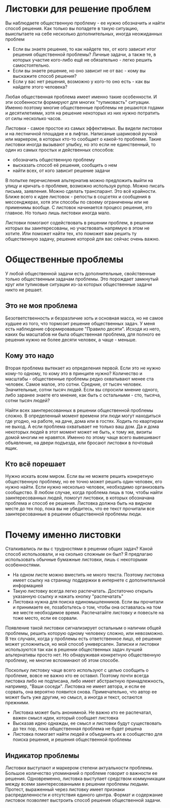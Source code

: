 # Листовки для решение проблем

Вы наблюдаете общественную проблему - ее нужно обозначить и найти способ решения. Как только вы попадете в такую ситуацию, выиспытаете на себе несколько дополнительных, иногда неожиданных проблем

* Если вы знаете решение, то как найдете тех, от кого зависит итог решения общественной проблемы? Личные задачи, а также те, в которых участие кого-либо ещё не обязательно - легко решить самостоятельно. 
* Если вы знаете решение, но оно зависит не от вас - кому вы выскажите способ решения? 
* Если у вас нет решения, возможно у кого-то оно есть - как вы найдете этого человека? 

Любая общественная проблема имеет именно такие особенности. И эти особенности формируют для многих "тупиковасть" ситуации. Именно поэтому многие общественные проблемы не решаются годами и десятилетиями, хотя на решение некоторых из них нужно потратить от силы несколько часов.

Листовки - самое простое из самых эффективных. Вы видели листовки и на лестничной площадке и в лифтах. Написаные шариковой ручкой или маркером, в которых кто-то сообщает о какой-то проблеме. Такие листовки иногда вызывают улыбку, но это если не единственный, то один из самых простых и действенных способов:

* обозначить общественную проблему
* высказать способ её решения, сообщить о нем
* найти всех, от кого зависит решение задачи

В попытке перечисления альтернатив можно предложить выйти на улицу и кричать о проблеме, возможно используя рупор. Можно писать письма, заявления. Можно сделать транспарант. Это всё крайности. Ближе всего к идее листовок - репосты в соцсетях и сообщения в мессенджерах, хотя эти способы по своему ограниченны или не применимы вообще. С листовок начинается процесс решения, это главное. Но только лишь листовки иногда мало. 

Листовки помогают содействовать в решении проблем, в решении которых вы заинтересованы, но участвовать напрямую в этом не хотите. Или поможет найти тех, кто поможет вам решить ту общественную задачу, решение которой для вас сейчас очень важно.


# Общественные проблемы

У любой общественной задачи есть дополнительные, свойственные только общественным задачам проблемы. Это порождает замкнутый круг или тупиковые ситуации из-за которых общественные задачи никто не решает.

## Это не моя проблема

Безответственность и безразличие хоть и основная масса, но не самое худшее из того, что тормозит решение общественных задач. У меня есть наблюдение сформировавшее "Правило десяти". Исходя из него, каких бы масштабов ни была общественная проблема, для полного ее решения нужно не более десяти человек, а чаще - меньше.

## Кому это надо

Вторая проблема вытекает из определения первой. Если это не нужно кому-то одному, то кому это в принципе нужно? Количество и масштабы - общественные проблемы редко охватывают менее ста человек. Самое малое, это сотни. Средние, от тысяч человек. Значительные, сотни тысяч людей. Если вы спросили мнение одного, либо заранее знаете его мнение, как быть с остальными - сто, тысяча, сотни тысяч людей?

Найти всех заинтересованных в решении общественной проблемы сложно. В определенный момент времени эти люди могут находиться где угодно, на работе, на даче, дома или в гостях. Ходить по квартирам не выход. А если проблема охватывает не только ваш дом. Да и дома некоторых людей в этот момент может не быть, к тому же, визиты домой многим не нравятся. Именно по этому чаще всего вывешивают объявление, на двери подъезда, или бросают листовки в почтовый ящик.

## Кто всё порешает

Нужно искать всем миром. Если вы не можете решить конкретную общественную проблему, но ее точно может решить один человек, его нужно найти. Если нужно несколько человек, необходимо организовать сообщество. В любом случае, когда проблема лишь в том, чтобы найти заинтересованных людей, помогут листовки, в которых обозначана проблема и способ ее решения. Листовка должна быть на видном месте до тех пор, пока вы не убедитесь, что ее текст прочитали все заинтересованные в решении общественной проблемы люди.


# Почему именно листовки

Сталкивались ли вы с трудностями в решении общих задач? Какой способ использовали, и на сколько сложным он был? Я предлагаю использовать обычные бумажные листовки, лишь с некоторыми особенностями. 

* На одном листе можно вместить не много текста. Поэтому листовка имеет ссылку на страницу поддержки в интернете с дополнительной информацией
* Такую листовку всегда легко распечатать. Достаточно открыть указанную ссылку и нажать кнопку "распечатать"
* Листовка нужна для поиска единомышленников. Если вы прочитали и принимаете ее, позаботьтесь о том, чтобы она оставалась на том же месте необходимое время. Распечатайте листовку и повесьте на тоже место, если ее сорвали.

Появление такой листовки сигнализирует остальным о наличии общей проблемы, решить которую одному человеку сложно, или невозможно. В тех случаях, когда у проблемы есть ответственное лицо, её решение может усложниться, но мой способ универсален. Записки и листовки используются так как в решении общественных задач лучшей альтернативы просто нет. Но обнаруживая конкретную общественную проблему, не многие вспоминают об этом способе.

Поскольку листовку чаще всего используют с целью сообщить о проблеме, вовсе не важно кто ее оставил. Поэтому почти всегда листовка либо не подписана, либо имеет абстрактную принадлежность, например, "Ваши соседи". Листовка не имеет автора, и если ее сорвать, она вероятно появится снова. Примечательно, что автор ее может быть уже другим, но смысл, а иногда и текст, остаются прежними.

* Листовка может быть анонимной. Не важно кто ее распечатал, важен смысл идеи, который сообщает листовка
* Высказав идею однажды, ее смысл и листовки будут существовать до тех пор, пока общественная проблема не будет решена
* Листовка помогает найти людей и объединить их в сообщество для поиска решения, и решения общественной проблемы

## Индикатор проблемы

Листовки выступают и маркером степени актуальности проблемы. Большое количество упоминаний о проблеме говорит о важности ее решения. Одновременно, листовка выступает средством коммуникации между всеми заинтересованными в решении проблемы людьми. Протест, выраженный через листовку имеет признаки распределенности и отсутствия единого центра. Формат и содержание листовок позволяет выстроить способ решения общественной задачи.






